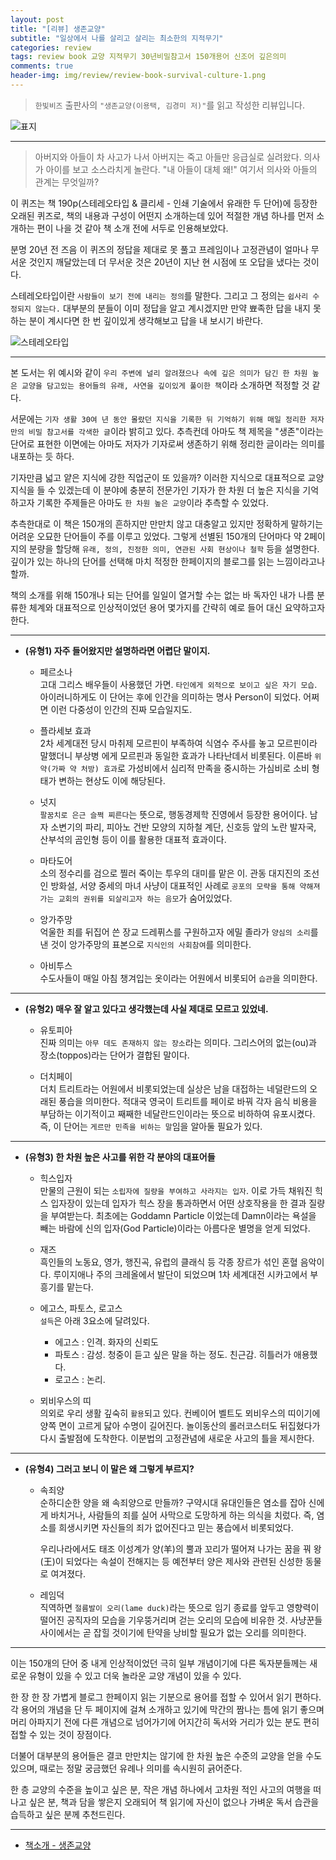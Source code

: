```yaml
---  
layout: post  
title: "[리뷰] 생존교양"  
subtitle: "일상에서 나를 살리고 살리는 최소한의 지적무기"  
categories: review  
tags: review book 교양 지적무기 30년비밀참고서 150개용어 신조어 깊은의미
comments: true  
header-img: img/review/review-book-survival-culture-1.png
---  
```

  
> `한빛비즈` 출판사의 `"생존교양(이용택, 김경미 저)"`를 읽고 작성한 리뷰입니다.  

![표지](https://theorydb.github.io/assets/img/review/review-book-survival-culture-1.png)  

---

> 아버지와 아들이 차 사고가 나서 아버지는 죽고 아들만 응급실로 실려왔다. 의사가 아이를 보고 소스라치게 놀란다. "내 아들이 대체 왜!" 여기서 의사와 아들의 관계는 무엇일까?

이 퀴즈는 책 190p(스테레오타입 & 클리세 - 인쇄 기술에서 유래한 두 단어)에 등장한 오래된 퀴즈로, 책의 내용과 구성이 어떤지 소개하는데 있어 적절한 개념 하나를 먼저 소개하는 편이 나을 것 같아 책 소개 전에 서두로 인용해보았다.

분명 20년 전 즈음 이 퀴즈의 정답을 제대로 못 풀고 프레임이나 고정관념이 얼마나 무서운 것인지 깨달았는데 더 무서운 것은 20년이 지난 현 시점에 또 오답을 냈다는 것이다. 

스테레오타입이란 `사람들이 보기 전에 내리는 정의`를 말한다. 그리고 그 정의는 `쉽사리 수정되지 않는다.` 대부분의 분들이 이미 정답을 알고 계시겠지만 만약 뾰족한 답을 내지 못하는 분이 계시다면 한 번 깊이있게 생각해보고 답을 내 보시기 바란다.

![스테레오타입](https://theorydb.github.io/assets/img/review/review-book-survival-culture-2.png)  

---

본 도서는 위 예시와 같이 `우리 주변에 널리 알려졌으나 속에 깊은 의미가 담긴 한 차원 높은 교양을 담고있는 용어들의 유래, 사연을 깊이있게 풀이한 책`이라 소개하면 적정할 것 같다.

서문에는 `기자 생활 30여 년 동안 몰랐던 지식을 기록한 뒤 기억하기 위해 매일 정리한 저자만의 비밀 참고서를 각색한 글`이라 밝히고 있다. 추측컨데 아마도 책 제목을 "생존"이라는 단어로 표현한 이면에는 아마도 저자가 기자로써 생존하기 위해 정리한 글이라는 의미를 내포하는 듯 하다.

기자만큼 넓고 얕은 지식에 강한 직업군이 또 있을까? 이러한 지식으로 대표적으로 교양 지식을 들 수 있겠는데 이 분야에 충분히 전문가인 기자가 한 차원 더 높은 지식을 기억하고자 기록한 주제들은 아마도 `한 차원 높은 교양`이라 추측할 수 있었다. 

추측한대로 이 책은 150개의 흔하지만 만만치 않고 대충알고 있지만 정확하게 말하기는 어려운 오묘한 단어들이 주를 이루고 있었다. 그렇게 선별된 150개의 단어마다 약 2페이지의 분량을 할당해 `유래, 정의, 진정한 의미, 연관된 사회 현상이나 철학` 등을 설명한다. 깊이가 있는 하나의 단어를 선택해 마치 적정한 한페이지의 블로그를 읽는 느낌이라고나 할까.

책의 소개를 위해 150개나 되는 단어를 일일이 열거할 수는 없는 바 독자인 내가 나름 분류한 체계와 대표적으로 인상적이었던 용어 몇가지를 간략히 예로 들어 대신 요약하고자 한다.

---

* __(유형1) 자주 들어왔지만 설명하라면 어렵단 말이지.__  
  + 페르소나  
    고대 그리스 배우들이 사용했던 가면. `타인에게 외적으로 보이고 싶은 자기 모습`. 아이러니하게도 이 단어는 후에 인간을 의미하는 명사 Person이 되었다. 어쩌면 이런 다중성이 인간의 진짜 모습일지도.

  + 플라세보 효과  
    2차 세계대전 당시 마취제 모르핀이 부족하여 식염수 주사를 놓고 모르핀이라 말했더니 부상병 에게 모르핀과 동일한 효과가 나타난데서 비롯된다. 이른바 `위약(가짜 약 처방) 효과`로 가성비에서 심리적 만족을 중시하는 가심비로 소비 형태가 변하는 현상도 이에 해당된다.

  + 넛지  
    `팔꿈치로 은근 슬쩍 찌른다`는 뜻으로, 행동경제학 진영에서 등장한 용어이다. 남자 소변기의 파리, 피아노 건반 모양의 지하철 계단, 신호등 앞의 노란 발자국, 산부석의 곰인형 등이 이를 활용한 대표적 효과이다.

  + 마타도어  
    소의 정수리를 검으로 찔러 죽이는 투우의 대미를 맡은 이. 관동 대지진의 조선인 방화설, 서양 중세의 마녀 사냥이 대표적인 사례로 `공포의 모략을 통해 약해져가는 교회의 권위를 되살리고자 하는 음모`가 숨어있었다.

  + 앙가주망  
    억울한 죄를 뒤집어 쓴 장교 드레퓌스를 구원하고자 에밀 졸라가 `양심의 소리`를 낸 것이 앙가주망의 표본으로 `지식인의 사회참여`를 의미한다.
    
  + 아비투스  
    수도사들이 매일 아침 챙겨입는 옷이라는 어원에서 비롯되어 `습관`을 의미한다. 

---

* __(유형2) 매우 잘 알고 있다고 생각했는데 사실 제대로 모르고 있었네.__  
  + 유토피아  
    진짜 의미는 `아무 데도 존재하지 않는 장소`라는 의미다. 그리스어의 없는(ou)과 장소(toppos)라는 단어가 결합된 말이다.

  + 더치페이  
    더치 트리트라는 어원에서 비롯되었는데 실상은 남을 대접하는 네덜란드의 오래된 풍습을 의미한다. 적대국 영국이 트리트를 페이로 바꿔 각자 음식 비용을 부담하는 이기적이고 째째한 네달란드인이라는 뜻으로 비하하여 유포시켰다. 즉, 이 단어는 `게르만 민족을 비하는 말`임을 알아둘 필요가 있다.

---  

* __(유형3) 한 차원 높은 사고를 위한 각 분야의 대표어들__  
  + 힉스입자  
    만물의 근원이 되는 `소립자에 질량을 부여하고 사라지는 입자`. 이로 가득 채워진 힉스 입자장이 있는데 입자가 힉스 장을 통과하면서 어떤 상호작용을 한 결과 질량을 부여받는다. 최초에는  Goddamn Particle 이었는데 Damn이라는 욕설을 빼는 바람에 신의 입자(God Particle)이라는 아름다운 별명을 얻게 되었다.

  + 재즈  
    흑인들의 노동요, 영가, 행진곡, 유럽의 클래식 등 각종 장르가 섞인 혼혈 음악이다. 루이지애나 주의 크레올에서 발단이 되었으며 1차 세계대전 시카고에서 부흥기를 맡는다. 

  + 에고스, 파토스, 로고스  
    `설득`은 아래 3요소에 달려있다.
    - 에고스 : 인격. 화자의 신뢰도
    - 파토스 : 감성. 청중이 듣고 싶은 말을 하는 정도. 친근감. 히틀러가 애용했다.
    - 로고스 : 논리. 

  + 뫼비우스의 띠  
    의외로 우리 생활 깊숙히 `활용`되고 있다. 컨베이어 벨트도 뫼비우스의 띠이기에 양쪽 면이 고르게 닳아 수명이 길어진다. 놀이동산의 롤러코스터도 뒤집혔다가 다시 출발점에 도착한다. 이분법의 고정관념에 새로운 사고의 틀을 제시한다.   

---

* __(유형4) 그러고 보니 이 말은 왜 그렇게 부르지?__  
  + 속죄양  
    순하디순한 양을 왜 속죄양으로 만들까? 구약시대 유대인들은 염소를 잡아 신에게 바치거나, 사람들의 죄를 실어 사막으로 도망하게 하는 의식을 치렀다. 즉, 염소를 희생시키면 자신들의 죄가 없어진다고 믿는 풍습에서 비롯되었다. 
    
    우리나라에서도 태조 이성계가 양(羊)의 뿔과 꼬리가 떨어져 나가는 꿈을 꿔 왕(王)이 되었다는 속설이 전해지는 등 예전부터 양은 제사와 관련된 신성한 동물로 여겨졌다.

  + 레임덕  
    직역하면 `절름발이 오리(lame duck)`라는 뜻으로 임기 종료를 앞두고 영향력이 떨어진 공직자의 모습을 기우뚱거리며 걷는 오리의 모습에 비유한 것. 사냥꾼들 사이에서는 곧 잡힐 것이기에 탄약을 낭비할 필요가 없는 오리를 의미한다.

---

이는 150개의 단어 중 내게 인상적이었던 극히 일부 개념이기에 다른 독자분들께는 새로운 유형이 있을 수 있고 더욱 놀라운 교양 개념이 있을 수 있다. 

한 장 한 장 가볍게 블로그 한페이지 읽는 기분으로 용어를 접할 수 있어서 읽기 편하다. 각 용어의 개념을 단 두 페이지에 걸쳐 소개하고 있기에 막간의 짬나는 틈에 읽기 좋으며 머리 아파지기 전에 다른 개념으로 넘어가기에 어지간히 독서와 거리가 있는 분도 편히 접할 수 있는 것이 장점이다.

더불어 대부분의 용어들은 결코 만만치는 않기에 한 차원 높은 수준의 교양을 얻을 수도 있으며, 때로는 정말 궁금했던 유례나 의미를 속시원히 긁어준다.

한 층 교양의 수준을 높이고 싶은 분, 작은 개념 하나에서 고차원 적인 사고의 여행을 떠나고 싶은 분, 책과 담을 쌓은지 오래되어 책 읽기에 자신이 없으나 가벼운 독서 습관을 습득하고 싶은 분께 추천드린다.

---

* [책소개 - 생존교양](http://www.yes24.com/Product/Goods/96397227)


